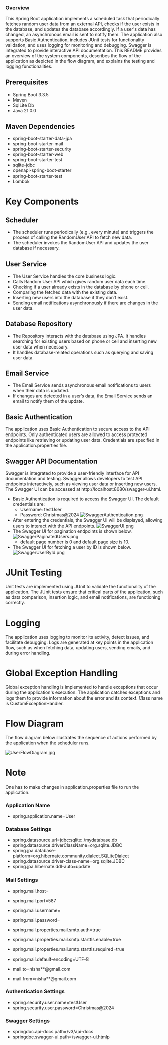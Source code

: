 ### Overview
This Spring Boot application implements a scheduled task that periodically fetches random user data from an external API, checks if the user exists in the database, and updates the database accordingly. If a user's data has changed, an asynchronous email is sent to notify them. The application also supports Basic Authentication, includes JUnit tests for functionality validation, and uses logging for monitoring and debugging. 
Swagger is integrated to provide interactive API documentation.
This README provides an overview of the system components, describes the flow of the application as depicted in the flow diagram, and explains the testing and logging functionalities.

## Prerequisites
- Spring Boot 3.3.5
- Maven   
- SqlLite Db
- Java 21.0.0

## Maven Dependencies
- spring-boot-starter-data-jpa
- spring-boot-starter-mail
- spring-boot-starter-security
- spring-boot-starter-web
- spring-boot-starter-test
- sqlite-jdbc
- openapi-spring-boot-starter
- spring-boot-starter-test
- Lombok

# Key Components

##  Scheduler
- The scheduler runs periodically (e.g., every minute) and triggers the process of calling the RandomUser API to fetch new data.
- The scheduler invokes the RandomUser API and updates the user database if necessary.

## User Service
- The User Service handles the core business logic.
- Calls Random User API which gives random user data each time.
- Checking if a user already exists in the database by phone or cell.
- Comparing the fetched data with the existing data.
- Inserting new users into the database if they don’t exist.
- Sending email notifications asynchronously if there are changes in the user data.

## Database Repository
- The Repository interacts with the database using JPA. It handles searching for existing users based on phone or cell and inserting new user data when necessary.
- It handles database-related operations such as querying and saving user data. 
   
## Email Service
- The Email Service sends asynchronous email notifications to users when their data is updated.
- If changes are detected in a user’s data, the Email Service sends an email to notify them of the update.

## Basic Authentication
  The application uses Basic Authentication to secure access to the API endpoints.
  Only authenticated users are allowed to access protected endpoints like retrieving or updating user data. Credentials are specified in the application.properties file. 
   
## Swagger API Documentation
   Swagger is integrated to provide a user-friendly interface for API documentation and testing.
   Swagger allows developers to test API endpoints interactively, such as viewing user data or inserting new users.
   The Swagger UI can be accessed at http://localhost:8080/swagger-ui.html.
- Basic Authentication is required to access the Swagger UI. The default credentials are:
  - Username: testUser
  - Password: Christmas@2024
  ![SwaggerAuthentication.png](SwaggerAuthentication.png)
- After entering the credentials, the Swagger UI will be displayed, allowing users to interact with the API endpoints.
  ![SwaggerUI.png](SwaggerUI.png)
- The Swagger UI for pagination endpoints is shown below.
 ![SwaggerPaginatedUsers.png](SwaggerPaginatedUsers.png)
  - default page number is 0 and default page size is 10.
- The Swagger UI for fetching a user by ID is shown below.
![SwaggerUserById.png](SwaggerUserById.png)

# JUnit Testing
  Unit tests are implemented using JUnit to validate the functionality of the application.
  The JUnit tests ensure that critical parts of the application, such as data comparison, insertion logic, and email notifications, are functioning correctly.

# Logging
   The application uses logging to monitor its activity, detect issues, and facilitate debugging.
   Logs are generated at key points in the application flow, such as when fetching data, updating users, sending emails, and during error handling.

# Global Exception Handling
   Global exception handling is implemented to handle exceptions that occur during the application's execution.
   The application catches exceptions and logs them to provide information about the error and its context. Class name is CustomExceptionHandler. 

# Flow Diagram
The flow diagram below illustrates the sequence of actions performed by the application when the scheduler runs.

![UserFlowDiagram.jpg](UserFlowDiagram.jpg)

# Note
One has to make changes in application.properties file to run the application.

### Application Name
- spring.application.name=User

### Database Settings
- spring.datasource.url=jdbc:sqlite:./mydatabase.db
- spring.datasource.driverClassName=org.sqlite.JDBC
- spring.jpa.database-platform=org.hibernate.community.dialect.SQLiteDialect
- spring.datasource.driver-class-name=org.sqlite.JDBC
- spring.jpa.hibernate.ddl-auto=update

### Mail Settings
- spring.mail.host=<host>
- spring.mail.port=587
- spring.mail.username=<username>
- spring.mail.password=<password>
- spring.mail.properties.mail.smtp.auth=true
- spring.mail.properties.mail.smtp.starttls.enable=true
- spring.mail.properties.mail.smtp.starttls.required=true
- spring.mail.default-encoding=UTF-8

- mail.to=nisha**@gmail.com
- mail.from=nisha**@gmail.com

### Authentication Settings
- spring.security.user.name=testUser
- spring.security.user.password=Christmas@2024

### Swagger Settings
- springdoc.api-docs.path=/v3/api-docs
- springdoc.swagger-ui.path=/swagger-ui.htmlp
